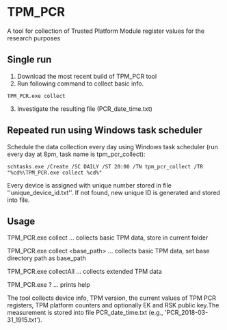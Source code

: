 # TPM_PCR
A tool for collection of Trusted Platform Module register values for the research purposes

## Single run

1. Download the most recent build of TPM_PCR tool
2. Run following command to collect basic info.
```
TPM_PCR.exe collect
```
3. Investigate the resulting file (PCR_date_time.txt)

## Repeated run using Windows task scheduler
Schedule the data collection every day using Windows task scheduler (run every day at 8pm, task name is tpm_pcr_collect):
```
schtasks.exe /Create /SC DAILY /ST 20:00 /TN tpm_pcr_collect /TR "%cd%\TPM_PCR.exe collect %cd%"
```
Every device is assigned with unique number stored in file ''unique_device_id.txt''. If not found, new unique ID is generated and stored into file.

## Usage

  TPM_PCR.exe collect ... collects basic TPM data, store in current folder
  
  TPM_PCR.exe collect <base_path> ... collects basic TPM data, set base directory path as base_path
  
  TPM_PCR.exe collectAll ... collects extended TPM data
  
  TPM_PCR.exe ? ... prints help
  
  The tool collects device info, TPM version, the current values of TPM PCR registers, TPM platform counters and optionally EK and RSK public key.The measurement is stored into file PCR_date_time.txt (e.g., 'PCR_2018-03-31_1915.txt').
  
  
